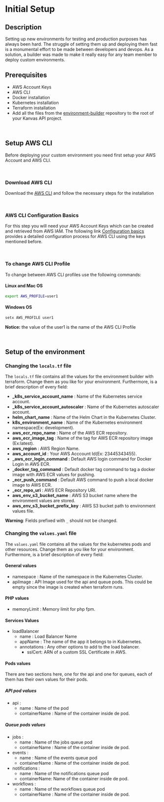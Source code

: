 # Initial Setup

## Description

Setting up new environments for testing and production purposes has always been hard. The struggle of setting them up and deploying them fast is a monumental effort to be made between developers and devops. As a solution, a builder was made to make it really easy for any team member to deploy custom environments.

## Prerequisites

- AWS Account Keys
- AWS CLI
- Docker installation
- Kubernetes installation
- Terraform installation
- Add all the files from the [environment-builder](https://github.com/kyanvasu/environment_builder) repository to the root of your Kanvas API project.

&nbsp;

## Setup AWS CLI

Before deploying your custom environment you need first setup your AWS Account and AWS CLI.

&nbsp;

### Download AWS CLI

Download the [AWS CLI](https://docs.aws.amazon.com/cli/latest/userguide/install-cliv2.html) and follow the necessary steps for the installation

&nbsp;
### AWS CLI Configuration Basics

For this step you will need your AWS Account Keys which can be created and retrieved from AWS IAM. The following link [Configuration basics](https://docs.aws.amazon.com/cli/latest/userguide/cli-configure-quickstart.html) provides a detailed configuration process for AWS CLI using the keys mentioned before.

&nbsp;

### To change AWS CLI Profile

To change between AWS CLI profiles use the following commands:

#### Linux and Mac OS
``` sh 
export AWS_PROFILE=user1
```

#### Windows OS

```sh
setx AWS_PROFILE user1
```
**Notice:** the value of the user1 is the name of the AWS CLI Profile

&nbsp;

## Setup of the environment

### Changing the ```locals.tf``` file

The ```locals.tf``` file contains all the values for the environment builder with terraform. Change them as you like for your environment. Furthermore, is a brief description of every field:

* **_k8s_service_account_name** : Name of the Kubernetes service account.
* **_k8s_service_account_autoscaler** : Name of the Kubernetes autoscaler account.
* **helm_chart_name** : Name of the Helm Chart in the Kubernetes Cluster.
* **k8s_environment_name** : Name of the Kubernetes environment namespace(Ex: development).
* **aws_ecr_repo_name** : Name of the AWS ECR repository.
* **aws_ecr_image_tag** : Name of the tag for AWS ECR repository image (Ex:latest).
* **aws_region** : AWS Region Name.
* **aws_account_id** : Your AWS Acccount Id(Ex: 23445343455).
* **_aws_ecr_login_command** : Default AWS login command for Docker Login in AWS ECR.
* **_docker_tag_command** : Default docker tag command to tag a docker image with AWS ECR values for pushing.
* **_ecr_push_command** : Default AWS command to push a local docker image to AWS ECR.
* **_ecr_repo_uri** : AWS ECR Repository URI.
* **aws_env_s3_bucket_name** : AWS S3 bucket name where the environment values are stored.
* **aws_env_s3_bucket_prefix_key** : AWS S3 bucket path to environment values file.

**Warning**: Fields prefixed with  `_`  should not be changed.

### Changing the ```values.yaml``` file

The ```values.yaml``` file contains all the values for the kubernetes pods and other resources. Change them as you like for your environment. Furthermore, is a brief description of every field:

#### General values
* namespace : Name of the namespace in the Kubernetes Cluster.
* apiImage : API Image used for the api and queue pods. This could be empty since the image is created when terraform runs.

#### PHP values
* memoryLimit : Memory limit for php fpm.

#### Services Values

* loadBalancer
    * name : Load Balancer Name
    * appName : The name of the app it belongs to in Kubernetes.
    * annotations : Any other options to add to the load balancer.
        * sslCert: ARN of a custom SSL Certificate in AWS.

#### Pods values

There are two sections here, one for the api and one for queues, each of them has their own values for their pods.

##### API pod values
* api :
    * name : Name of the pod
    * containerName : Name of the container inside de pod.

##### **Queue pods values**
* jobs :
    * name : Name of the jobs queue pod
    * containerName : Name of the container inside de pod.
* events :
    * name : Name of the events queue pod
    * containerName : Name of the container inside de pod.
* notifications :
    * name : Name of the notifications queue pod
    * containerName: Name of the container inside de pod.
* workflows : 
    * name : Name of the workflows queue pod
    * containerName : Name of the container inside de pod.
